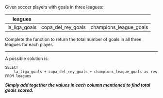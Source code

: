 Given soccer players with goals in three leagues:

| leagues | | |
| -- | -- | -- |
| la_liga_goals | copa_del_rey_goals | champions_league_goals |

Complete the function to return the total number of goals in all three leagues for each player.

***

A possible solution is:

```
SELECT
    la_liga_goals + copa_del_rey_goals + champions_league_goals as res
FROM leagues
```

***Simply add together the values in each column mentioned to find total goals scored.***